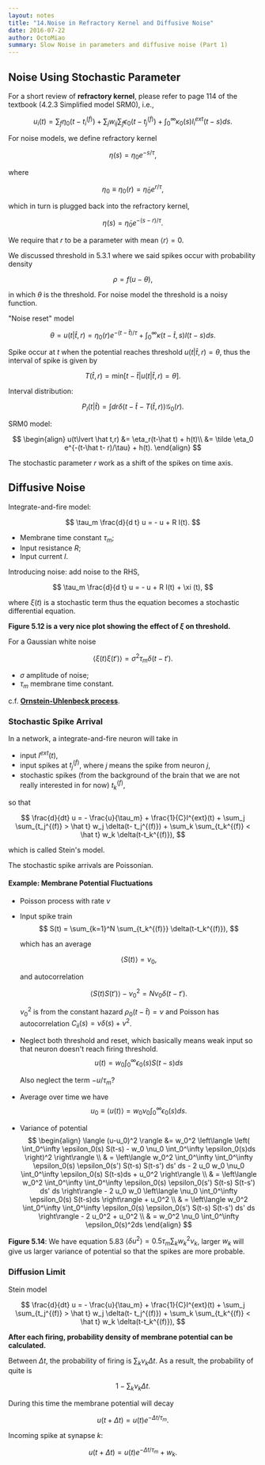 ```yaml
---
layout: notes
title: "14.Noise in Refractory Kernel and Diffusive Noise"
date: 2016-07-22
author: OctoMiao
summary: Slow Noise in parameters and diffusive noise (Part 1)
---
```



## Noise Using Stochastic Parameter

For a short review of **refractory kernel**, please refer to page 114 of the textbook (4.2.3 Simplified model SRM0), i.e.,

$$
u_i(t) = \sum_f \eta_0 (t-t_i^{(f)}) + \sum_j w_{ij} \sum_f \epsilon_0 (t-t_j^{(f)}) + \int_0^\infty \kappa_0  (s)  I_i ^{ext} (t-s) ds.
$$

For noise models, we define refractory kernel

$$
\eta(s) = \eta_0 e^{-s/\tau},
$$

where

$$
\eta_0 \equiv \eta_0(r) = \tilde \eta_0 e^{r/\tau},
$$

which in turn is plugged back into the refractory kernel,

$$
\eta(s) = \tilde \eta_0 e^{- (s-r)/\tau}.
$$

We require that $r$ to be a parameter with mean $\langle r \rangle  = 0$.

We discussed threshold in 5.3.1 where we said spikes occur with probability density

$$
\rho = f(u-\theta),
$$

in which $\theta$ is the threshold. For noise model the threshold is a noisy function.

"Noise reset" model

$$
\theta = u(t \vert \hat t, r) = \eta_0(r) e^{-(t-\hat t)/\tau} + \int_0^\infty \kappa (t-\hat t,s) I(t-s) ds.
$$

Spike occur at $t$ when the potential reaches threshold $u(t\vert \hat t,r)=\theta$, thus the interval of spike is given by

$$
T(\hat t,r) = \mathrm{min}\left[ t -\hat t \vert u(t\vert \hat t,r)=\theta \right].
$$

Interval distribution:

$$
P_I(t\lvert \hat t) = \int dr \delta ( t-\hat t - T(\hat t, r) ) \mathscr{G}_0(r).
$$

SRM0 model:

$$
\begin{align}
u(t\lvert \hat t,r) &= \eta_r(t-\hat t) + h(t)\\
&= \tilde \eta_0 e^{-(t-\hat t- r)/\tau} + h(t).
\end{align}
$$

The stochastic parameter $r$ work as a shift of the spikes on time axis.



## Diffusive Noise



Integrate-and-fire model:

$$
\tau_m \frac{d}{d t} u = - u + R I(t).
$$

* Membrane time constant $\tau_m$;
* Input resistance $R$;
* Input current $I$.


Introducing noise: add noise to the RHS,

$$
\tau_m \frac{d}{d t} u = - u + R I(t) + \xi (t),
$$

where $\xi(t)$ is a stochastic term thus the equation becomes a stochastic differential equation.

**Figure 5.12 is a very nice plot showing the effect of $\xi$ on threshold.**

For a Gaussian white noise

$$
\langle \xi(t) \xi(t') \rangle  = \sigma^2 \tau_m \delta(t-t').
$$

* $\sigma$ amplitude of noise;
* $\tau_m$ membrane time constant.

c.f. **[Ornstein-Uhlenbeck process](https://en.wikipedia.org/wiki/Ornstein%E2%80%93Uhlenbeck_process)**.

### Stochastic Spike Arrival

In a network, a integrate-and-fire neuron will take in

* input $I^{ext}(t)$,
* input spikes at $t^{(f)}_j$, where $j$ means the spike from neuron $j$,
* stochastic spikes (from the background of the brain that we are not really interested in for now) $t_k^{(f)}$,

so that

$$
\frac{d}{dt} u = - \frac{u}{\tau_m} + \frac{1}{C}I^{ext}(t) + \sum_j \sum_{t_j^{(f)} > \hat t} w_j \delta(t- t_j^{(f)}) + \sum_k \sum_{t_k^{(f)} < \hat t} w_k \delta(t-t_k^{(f)}),
$$

which is called Stein's model.

The stochastic spike arrivals are Poissonian.


#### Example: Membrane Potential Fluctuations

* Poisson process with rate $\nu$
* Input spike train
  $$
  S(t) = \sum_{k=1}^N \sum_{t_k^{(f)}} \delta(t-t_k^{(f)}),
  $$

  which has an average

  $$
  \langle S(t) \rangle = \nu_0,
  $$

  and autocorrelation

  $$
  \langle S(t) S(t')\rangle - \nu_0^2 = N\nu_0 \delta(t-t').
  $$

  $\nu_0^2$ is from the constant hazard $\rho_0(t-\hat t) = \nu$ and Poisson has autocorrelation $C_{ii}(s) = \nu \delta(s) + \nu^2$.
* Neglect both threshold and reset, which basically means weak input so that neuron doesn't reach firing threshold.
  $$
  u(t) = w_0 \int_0^\infty \epsilon_0(s) S(t-s) ds
  $$

  Also neglect the term $-u/\tau_m$?
* Average over time we have
  $$
  u_0 \equiv \langle u(t) \rangle = w_0 \nu_0 \int_0^\infty \epsilon_0(s)ds.
  $$
* Variance of potential
  $$
  \begin{align}
  \langle (u-u_0)^2 \rangle &= w_0^2 \left\langle \left( \int_0^\infty \epsilon_0(s) S(t-s)  - w_0 \nu_0 \int_0^\infty \epsilon_0(s)ds \right)^2 \right\rangle \\
  & =  \left\langle  w_0^2 \int_0^\infty \int_0^\infty \epsilon_0(s) \epsilon_0(s') S(t-s)  S(t-s')  ds' ds - 2 u_0  w_0 \nu_0 \int_0^\infty \epsilon_0(s) S(t-s)ds + u_0^2 \right\rangle  \\
  & =  \left\langle  w_0^2 \int_0^\infty \int_0^\infty \epsilon_0(s) \epsilon_0(s') S(t-s)  S(t-s')  ds' ds  \right\rangle  - 2 u_0  w_0  \left\langle \nu_0 \int_0^\infty \epsilon_0(s) S(t-s)ds \right\rangle  + u_0^2   \\
  & = \left\langle  w_0^2 \int_0^\infty \int_0^\infty \epsilon_0(s) \epsilon_0(s') S(t-s)  S(t-s')  ds' ds  \right\rangle  - 2 u_0^2  + u_0^2 \\
  & = w_0^2 \nu_0 \int_0^\infty \epsilon_0(s)^2ds
  \end{align}
  $$


**Figure 5.14**: We have equation 5.83 $\langle \delta u^2 \rangle = 0.5 \tau_m \sum_k w_k^2 \nu_k$, larger $w_k$ will give us larger variance of potential so that the spikes are more probable.


### Diffusion Limit

Stein model

$$
\frac{d}{dt} u = - \frac{u}{\tau_m} + \frac{1}{C}I^{ext}(t) + \sum_j \sum_{t_j^{(f)} > \hat t} w_j \delta(t- t_j^{(f)}) + \sum_k \sum_{t_k^{(f)} < \hat t} w_k \delta(t-t_k^{(f)}),
$$

**After each firing, probability density of membrane potential can be calculated.**

Between $\Delta t$, the probability of firing is $\sum_k\nu_k \Delta t$. As a result, the probability of quite is

$$
1 - \sum_k\nu_k \Delta t.
$$

During this time the membrane potential will decay

$$
u(t+\Delta t) = u(t) e^{-\Delta t/\tau_m}.
$$

Incoming spike at synapse $k$:

$$
u(t+\Delta t) = u(t) e^{-\Delta t/\tau_m} + w_k.
$$
